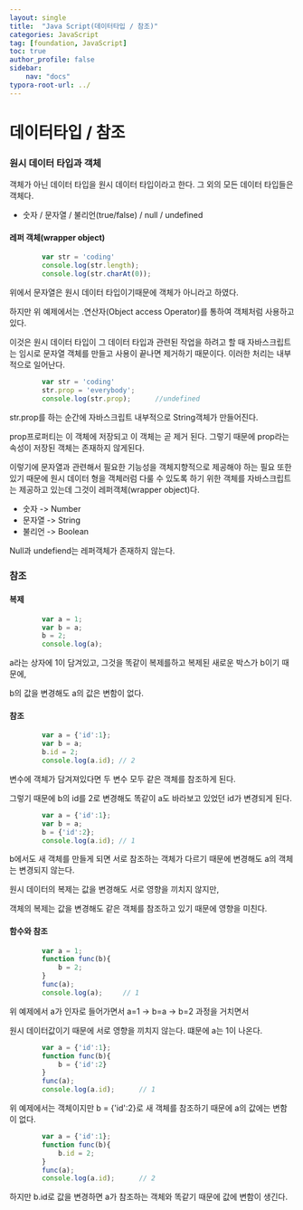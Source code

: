 ```yaml
---
layout: single
title:  "Java Script(데이터타입 / 참조)"
categories: JavaScript
tag: [foundation, JavaScript]
toc: true
author_profile: false
sidebar:
    nav: "docs"
typora-root-url: ../
---
```


# 데이터타입 / 참조

### 원시 데이터 타입과 객체

객체가 아닌 데이터 타입을 원시 데이터 타입이라고 한다. 그 외의 모든 데이터 타입들은 객체다.

+ 숫자 / 문자열 / 불리언(true/false) / null / undefined

#### 레퍼 객체(wrapper object)

```javascript
        var str = 'coding'
        console.log(str.length);
        console.log(str.charAt(0));
```

위에서 문자열은 원시 데이터 타입이기때문에 객체가 아니라고 하였다.

하지만 위 예제에서는 .연산자(Object access Operator)를 통하여 객체처럼 사용하고있다.

이것은 원시 데이터 타입이 그 데이터 타입과 관련된 작업을 하려고 할 때 자바스크립트는 임시로 문자열   객체를 만들고 사용이 끝나면 제거하기 때문이다. 이러한 처리는 내부적으로 일어난다.

```javascript
        var str = 'coding'
        str.prop = 'everybody';
        console.log(str.prop);		//undefined
```

str.prop를 하는 순간에 자바스크립트 내부적으로 String객체가 만들어진다.

prop프로퍼티는 이 객체에 저장되고 이 객체는 곧 제거 된다. 그렇기 때문에 prop라는 속성이 저장된 객체는 존재하지 않게된다.

이렇기에 문자열과 관련해서 필요한 기능성을 객체지향적으로 제공해야 하는 필요 또한 있기 때문에 원시 데이터 형을 객체러럼 다룰 수 있도록 하기 위한 객체를 자바스크립트는 제공하고 있는데 그것이 레퍼객체(wrapper object)다.

+ 숫자 -> Number
+ 문자열 -> String
+ 불리언 -> Boolean

Null과 undefiend는 레퍼객체가 존재하지 않는다.

### 참조

#### 복제

```javascript
        var a = 1;
        var b = a;
        b = 2;
        console.log(a);
```

a라는 상자에 1이 담겨있고, 그것을 똑같이 복제를하고 복제된 새로운 박스가 b이기 때문에,

b의 값을 변경해도 a의 값은 변함이 없다.

#### 참조

```javascript
        var a = {'id':1};
        var b = a;
        b.id = 2;
        console.log(a.id); // 2
```

변수에 객체가 담겨져있다면 두 변수 모두 같은 객체를 참조하게 된다.

그렇기 때문에 b의 id를 2로 변경해도 똑같이 a도 바라보고 있었던 id가 변경되게 된다.

```javascript
        var a = {'id':1};
        var b = a;
        b = {'id':2};
        console.log(a.id); // 1
```

b에서도 새 객체를 만들게 되면 서로 참조하는 객체가 다르기 때문에 변경해도 a의 객체는 변경되지 않는다.

원시 데이터의 복제는 값을 변경해도 서로 영향을 끼치지 않지만,

객체의 복제는 값을 변경해도 같은 객체를 참조하고 있기 때문에 영향을 미친다.

#### 함수와 참조

```javascript
        var a = 1;
        function func(b){
            b = 2;
        }
        func(a);
        console.log(a);		// 1
```

위 예제에서 a가 인자로 들어가면서 a=1 -> b=a -> b=2 과정을 거치면서

원시 데이터값이기 때문에 서로 영향을 끼치지 않는다. 떄문에 a는 1이 나온다.

```javascript
        var a = {'id':1};
        function func(b){
            b = {'id':2}
        }
        func(a);
        console.log(a.id);      // 1
```

위 예제에서는 객체이지만 b = {'id':2}로 새 객체를 참조하기 때문에 a의 값에는 변함이 없다.

```javascript
        var a = {'id':1};
        function func(b){
            b.id = 2;
        }
        func(a);
        console.log(a.id);      // 2
```

하지만 b.id로 값을 변경하면 a가 참조하는 객체와 똑같기 때문에 값에 변함이 생긴다.
